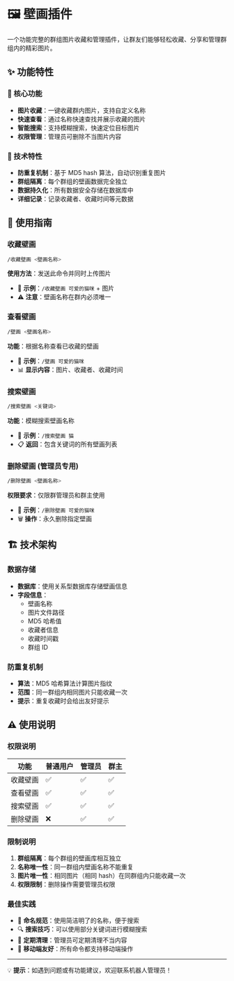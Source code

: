 # 🖼️ 壁画插件

一个功能完整的群组图片收藏和管理插件，让群友们能够轻松收藏、分享和管理群组内的精彩图片。

## ✨ 功能特性

### 📌 核心功能

- **图片收藏**：一键收藏群内图片，支持自定义名称
- **快速查看**：通过名称快速查找并展示收藏的图片
- **智能搜索**：支持模糊搜索，快速定位目标图片
- **权限管理**：管理员可删除不当图片内容

### 🔧 技术特性

- **防重复机制**：基于 MD5 hash 算法，自动识别重复图片
- **群组隔离**：每个群组的壁画数据完全独立
- **数据持久化**：所有数据安全存储在数据库中
- **详细记录**：记录收藏者、收藏时间等元数据

## 📖 使用指南

### 收藏壁画

```bash
/收藏壁画 <壁画名称>
```

**使用方法**：发送此命令并同时上传图片

- 📝 **示例**：`/收藏壁画 可爱的猫咪` + 图片
- ⚠️ **注意**：壁画名称在群内必须唯一

### 查看壁画

```bash
/壁画 <壁画名称>
```

**功能**：根据名称查看已收藏的壁画

- 📝 **示例**：`/壁画 可爱的猫咪`
- 📊 **显示内容**：图片、收藏者、收藏时间

### 搜索壁画

```bash
/搜索壁画 <关键词>
```

**功能**：模糊搜索壁画名称

- 📝 **示例**：`/搜索壁画 猫`
- 📋 **返回**：包含关键词的所有壁画列表

### 删除壁画 (管理员专用)

```bash
/删除壁画 <壁画名称>
```

**权限要求**：仅限群管理员和群主使用

- 📝 **示例**：`/删除壁画 可爱的猫咪`
- 🗑️ **操作**：永久删除指定壁画

## 🏗️ 技术架构

### 数据存储

- **数据库**：使用关系型数据库存储壁画信息
- **字段信息**：
  - 壁画名称
  - 图片文件路径
  - MD5 哈希值
  - 收藏者信息
  - 收藏时间戳
  - 群组 ID

### 防重复机制

- **算法**：MD5 哈希算法计算图片指纹
- **范围**：同一群组内相同图片只能收藏一次
- **提示**：重复收藏时会给出友好提示

## ⚠️ 使用说明

### 权限说明

| 功能     | 普通用户 | 管理员 | 群主 |
| -------- | -------- | ------ | ---- |
| 收藏壁画 | ✅       | ✅     | ✅   |
| 查看壁画 | ✅       | ✅     | ✅   |
| 搜索壁画 | ✅       | ✅     | ✅   |
| 删除壁画 | ❌       | ✅     | ✅   |

### 限制说明

1. **群组隔离**：每个群组的壁画库相互独立
2. **名称唯一性**：同一群组内壁画名称不能重复
3. **图片唯一性**：相同图片（相同 hash）在同群组内只能收藏一次
4. **权限限制**：删除操作需要管理员权限

### 最佳实践

- 🎯 **命名规范**：使用简洁明了的名称，便于搜索
- 🔍 **搜索技巧**：可以使用部分关键词进行模糊搜索
- 🧹 **定期清理**：管理员可定期清理不当内容
- 📱 **移动端友好**：所有命令都支持移动端操作

---

💡 **提示**：如遇到问题或有功能建议，欢迎联系机器人管理员！
